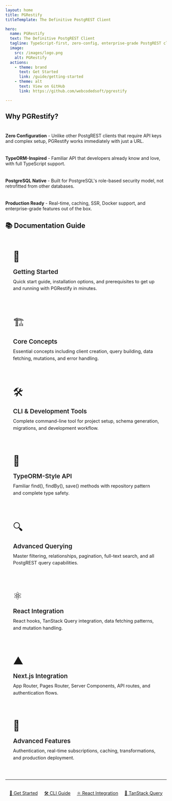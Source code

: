 ```yaml
---
layout: home
title: PGRestify
titleTemplate: The Definitive PostgREST Client

hero:
  name: PGRestify
  text: The Definitive PostgREST Client
  tagline: TypeScript-first, zero-config, enterprise-grade PostgREST client with TypeORM-inspired API
  image:
    src: /images/logo.png
    alt: PGRestify
  actions:
    - theme: brand
      text: Get Started
      link: /guide/getting-started
    - theme: alt
      text: View on GitHub
      link: https://github.com/webcodedsoft/pgrestify

---
```


## Why PGRestify?

<div class="tip custom-block" style="padding-top: 8px">

**Zero Configuration** - Unlike other PostgREST clients that require API keys and complex setup, PGRestify works immediately with just a URL.

</div>

<div class="tip custom-block" style="padding-top: 8px">

**TypeORM-Inspired** - Familiar API that developers already know and love, with full TypeScript support.

</div>

<div class="tip custom-block" style="padding-top: 8px">

**PostgreSQL Native** - Built for PostgreSQL's role-based security model, not retrofitted from other databases.

</div>

<div class="tip custom-block" style="padding-top: 8px">

**Production Ready** - Real-time, caching, SSR, Docker support, and enterprise-grade features out of the box.

</div>

## 📚 Documentation Guide

<div class="documentation-cards">
  <div class="doc-card">
    <div class="doc-icon">🚀</div>
    <h3><a href="/guide/getting-started">Getting Started</a></h3>
    <p>Quick start guide, installation options, and prerequisites to get up and running with PGRestify in minutes.</p>
  </div>
  
  <div class="doc-card">
    <div class="doc-icon">🏗️</div>
    <h3><a href="/guide/client-creation">Core Concepts</a></h3>
    <p>Essential concepts including client creation, query building, data fetching, mutations, and error handling.</p>
  </div>
  
  <div class="doc-card">
    <div class="doc-icon">🛠️</div>
    <h3><a href="/guide/cli">CLI & Development Tools</a></h3>
    <p>Complete command-line tool for project setup, schema generation, migrations, and development workflow.</p>
  </div>
  
  <div class="doc-card">
    <div class="doc-icon">🎯</div>
    <h3><a href="/guide/typeorm-style/repository-pattern">TypeORM-Style API</a></h3>
    <p>Familiar find(), findBy(), save() methods with repository pattern and complete type safety.</p>
  </div>
  
  <div class="doc-card">
    <div class="doc-icon">🔍</div>
    <h3><a href="/guide/basic-queries">Advanced Querying</a></h3>
    <p>Master filtering, relationships, pagination, full-text search, and all PostgREST query capabilities.</p>
  </div>
  
  <div class="doc-card">
    <div class="doc-icon">⚛️</div>
    <h3><a href="/guide/react-hooks">React Integration</a></h3>
    <p>React hooks, TanStack Query integration, data fetching patterns, and mutation handling.</p>
  </div>
  
  <div class="doc-card">
    <div class="doc-icon">▲</div>
    <h3><a href="/guide/nextjs">Next.js Integration</a></h3>
    <p>App Router, Pages Router, Server Components, API routes, and authentication flows.</p>
  </div>
  
  <div class="doc-card">
    <div class="doc-icon">🔄</div>
    <h3><a href="/guide/authentication">Advanced Features</a></h3>
    <p>Authentication, real-time subscriptions, caching, transformations, and production deployment.</p>
  </div>
</div>

<style>
.documentation-cards {
  display: grid;
  grid-template-columns: repeat(auto-fit, minmax(300px, 1fr));
  gap: 1.5rem;
  margin: 2rem 0;
}

.doc-card {
  background: var(--vp-c-bg-soft);
  border: 1px solid var(--vp-c-border);
  border-radius: 12px;
  padding: 1.5rem;
  transition: all 0.3s ease;
}

.doc-card:hover {
  transform: translateY(-2px);
  border-color: var(--vp-c-brand-1);
  box-shadow: 0 8px 25px rgba(0, 0, 0, 0.1);
}

.doc-icon {
  font-size: 2rem;
  margin-bottom: 1rem;
  display: block;
}

.doc-card h3 {
  margin: 0 0 0.5rem 0;
  font-size: 1.2rem;
  font-weight: 600;
}

.doc-card h3 a {
  text-decoration: none;
  color: var(--vp-c-text-1);
}

.doc-card h3 a:hover {
  color: var(--vp-c-brand-1);
}

.doc-card p {
  margin: 0;
  color: var(--vp-c-text-2);
  font-size: 0.9rem;
  line-height: 1.5;
}
</style>

---

<div style="text-align: center; margin: 2rem 0;">
  <a href="/guide/getting-started" class="button" style="margin-right: 1rem;">🚀 Get Started</a>
  <a href="/guide/cli" class="button" style="margin-right: 1rem;">🛠️ CLI Guide</a>
  <a href="/guide/react-hooks" class="button" style="margin-right: 1rem;">⚛️ React Integration</a>
  <a href="/guide/tanstack-query" class="button">🔄 TanStack Query</a>
</div>